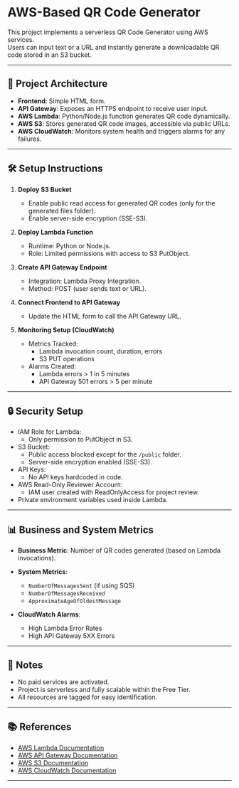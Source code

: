 # AWS-Based QR Code Generator

This project implements a serverless QR Code Generator using AWS services.  
Users can input text or a URL and instantly generate a downloadable QR code stored in an S3 bucket.

---

## 🚀 Project Architecture

- **Frontend**: Simple HTML form.
- **API Gateway**: Exposes an HTTPS endpoint to receive user input.
- **AWS Lambda**: Python/Node.js function generates QR code dynamically.
- **AWS S3**: Stores generated QR code images, accessible via public URLs.
- **AWS CloudWatch**: Monitors system health and triggers alarms for any failures.

---

## 🛠️ Setup Instructions

1. **Deploy S3 Bucket**  
   - Enable public read access for generated QR codes (only for the generated files folder).
   - Enable server-side encryption (SSE-S3).

2. **Deploy Lambda Function**  
   - Runtime: Python or Node.js.
   - Role: Limited permissions with access to S3 PutObject.

3. **Create API Gateway Endpoint**  
   - Integration: Lambda Proxy Integration.
   - Method: POST (user sends text or URL).

4. **Connect Frontend to API Gateway**  
   - Update the HTML form to call the API Gateway URL.

5. **Monitoring Setup (CloudWatch)**  
   - Metrics Tracked:
     - Lambda invocation count, duration, errors
     - S3 PUT operations
   - Alarms Created:
     - Lambda errors > 1 in 5 minutes
     - API Gateway 501 errors > 5 per minute

---

## 🔒 Security Setup

- IAM Role for Lambda:
  - Only permission to PutObject in S3.
- S3 Bucket:
  - Public access blocked except for the `/public` folder.
  - Server-side encryption enabled (SSE-S3).
- API Keys:
  - No API keys hardcoded in code.
- AWS Read-Only Reviewer Account:
  - IAM user created with ReadOnlyAccess for project review.
- Private environment variables used inside Lambda.

---

## 📊 Business and System Metrics

- **Business Metric**: Number of QR codes generated (based on Lambda invocations).
- **System Metrics**:
  - `NumberOfMessagesSent` (if using SQS)
  - `NumberOfMessagesReceived`
  - `ApproximateAgeOfOldestMessage`

- **CloudWatch Alarms**:
  - High Lambda Error Rates
  - High API Gateway 5XX Errors



---

## 📎 Notes

- No paid services are activated.
- Project is serverless and fully scalable within the Free Tier.
- All resources are tagged for easy identification.

---

## 📚 References

- [AWS Lambda Documentation](https://docs.aws.amazon.com/lambda/)
- [AWS API Gateway Documentation](https://docs.aws.amazon.com/apigateway/)
- [AWS S3 Documentation](https://docs.aws.amazon.com/s3/)
- [AWS CloudWatch Documentation](https://docs.aws.amazon.com/cloudwatch/)

---

